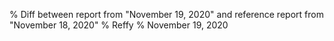 % Diff between report from "November 19, 2020" and reference report from "November 18, 2020"
% Reffy
% November 19, 2020

